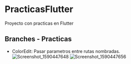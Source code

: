 # PracticasFlutter

Proyecto con practicas en Flutter

## Branches - Practicas

- ColorEdit: Pasar parametros entre rutas nombradas.
![Screenshot_1590447648](https://user-images.githubusercontent.com/31090711/82847251-57081d80-9eaa-11ea-8b4a-8615dba6a2a8.png)
![Screenshot_1590447656](https://user-images.githubusercontent.com/31090711/82847257-5ff8ef00-9eaa-11ea-8dfa-b5dbbdd32e40.png)
